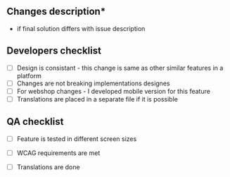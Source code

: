 ## Changes description*
* if final solution differs with issue description

## Developers checklist
- [ ] Design is consistant - this change is same as other similar features in a platform
- [ ] Changes are not breaking implementations designes
- [ ] For webshop changes - I developed mobile version for this feature
- [ ] Translations are placed in a separate file if it is possible

## QA checklist
- [ ] Feature is tested in different screen sizes
- [ ] WCAG requirements are met
- [ ] Translations are done



